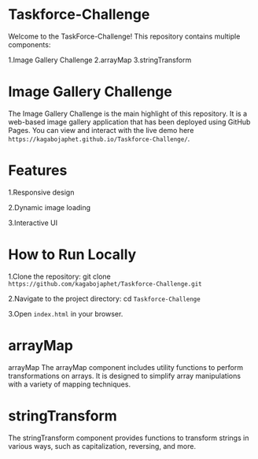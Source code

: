 # Taskforce-Challenge

Welcome to the TaskForce-Challenge! This repository contains multiple components:

1.Image Gallery Challenge
2.arrayMap
3.stringTransform

# Image Gallery Challenge

The Image Gallery Challenge is the main highlight of this repository. It is a web-based image gallery application that has been deployed using GitHub Pages. You can view and interact with the live demo here `https://kagabojaphet.github.io/Taskforce-Challenge/`.

# Features

1.Responsive design

2.Dynamic image loading

3.Interactive UI

# How to Run Locally

1.Clone the repository:
git clone `https://github.com/kagabojaphet/Taskforce-Challenge.git`

2.Navigate to the project directory:
cd `Taskforce-Challenge`

3.Open `index.html` in your browser.

# arrayMap

arrayMap
The arrayMap component includes utility functions to perform transformations on arrays. It is designed to simplify array manipulations with a variety of mapping techniques.

# stringTransform

The stringTransform component provides functions to transform strings in various ways, such as capitalization, reversing, and more.
